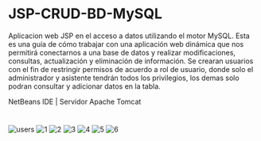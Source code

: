 # JSP-CRUD-BD-MySQL
Aplicacion web JSP en el acceso a datos utilizando el motor MySQL. Esta es una guía de cómo trabajar con una aplicación web dinámica que nos permitirá conectarnos a una base de datos y realizar modificaciones, consultas, actualización y eliminación de información. Se crearan usuarios con el fin de restringir permisos de acuerdo a rol de usuario, donde solo el administrador y asistente tendrán todos los privilegios, los demas solo podran consultar y adicionar datos en la tabla.

NetBeans IDE | Servidor Apache Tomcat
#


![users](https://user-images.githubusercontent.com/25255847/36828859-e6d59836-1ce1-11e8-870b-e82ad24eb049.PNG)
![1](https://user-images.githubusercontent.com/25255847/36828852-e50766e2-1ce1-11e8-9216-564c8dfdc847.PNG)
![2](https://user-images.githubusercontent.com/25255847/36828854-e53417b4-1ce1-11e8-8f45-1a57bb84b169.PNG)
![3](https://user-images.githubusercontent.com/25255847/36828855-e5c393f8-1ce1-11e8-8e7a-89b1f32e5519.PNG)
![4](https://user-images.githubusercontent.com/25255847/36828857-e6a7034a-1ce1-11e8-86cc-d950b3455dcf.PNG)
![5](https://user-images.githubusercontent.com/25255847/36829406-ac26330a-1ce4-11e8-9d3d-75ca87b0510a.PNG)
![6](https://user-images.githubusercontent.com/25255847/36829405-abdc1f5e-1ce4-11e8-831f-7f7bd6dff1e2.PNG)



